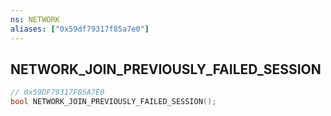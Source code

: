 ```yaml
---
ns: NETWORK
aliases: ["0x59df79317f85a7e0"]
---
```

## NETWORK_JOIN_PREVIOUSLY_FAILED_SESSION

```c
// 0x59DF79317F85A7E0
bool NETWORK_JOIN_PREVIOUSLY_FAILED_SESSION();
```
